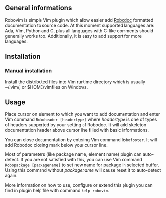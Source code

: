 ## General informations
Robovim is simple Vim plugin which allow easier add [Robodoc](https://rfsber.home.xs4all.nl/Robo/)
formatted documentation to source code. At this moment supported languages are:
Ada, Vim, Python and C, plus all languages with C-like comments should
generally works too. Additionally, it is easy to add support for more
languages.

## Installation

### Manual installation
Install the distributed files into Vim runtime directory which is usually
~/.vim/, or $HOME/vimfiles on Windows.

## Usage

Place cursor on element to which you want to add documentation and enter Vim
command `Roboheader [headertype]` where *headertype* is one of types of headers
supported by your setting of Robodoc. It will add skeleton documentation header
above cursor line filled with basic informations.

You can close documentation by entering Vim command `Robofooter`. It will add
Robodoc closing mark below your cursor line.

Most of parameters (like package name, element name) plugin can auto-detect. If
you are not satisfied with this, you can use Vim command `Robopackage
[packagename]` to set new name for package in selected buffer. Using this
command without *packagename* will cause reset it to auto-detect again.

More information on how to use, configure or extend this plugin you can find in
plugin help file with command `help robovim`.

